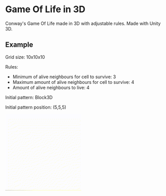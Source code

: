# Game Of Life in 3D
Conway's Game Of Life made in 3D with adjustable rules.
Made with Unity 3D.

## Example
Grid size: 10x10x10

Rules:
- Minimum of alive neighbours for cell to survive: 3
- Maximum amount of alive neighbours for cell to survive: 4
- Amount of alive neighbours to live: 4

Initial pattern: Block3D

Initial pattern position: (5,5,5)

![](./Images/gameoflife3d.gif)
